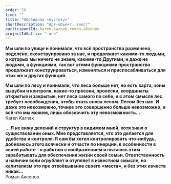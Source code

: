 ```yaml
---
order: 50
time: ""
title: "Обозначая «пустоту»"
shortDescription: "Арт-объект, текст"
participantId: karen-karnak-roman-aksenov
projectIdSuffix: "-one"
---
```


__Мы шли по улице и понимали, что всё пространство размечено, поделено, сконструировано за нас, и продолжает какими-то людьми, о которых мы ничего не знаем, какими-то Другими, и даже не людьми, а функциями, так вот этими функциями пространство продолжает конструироваться, изменяться и приспосабливаться для этих же и других функций.__

__Мы шли по лесу и понимали, что леса больше нет, но есть карта, зоны вырубки и контроля, какие-то просеки, пролески, координаты открытые и закрытые, нет леса самого по себе, и в этом смысле лес требует освобождения, чтобы стать снова лесом. Лесом без нас. И даже это невозможно, точнее это совершенно больше невозможно, и всё что мы можем, лишь обозначить эту невозможность…__  
Karen Karnak

__...
Я не вижу делений и структур в видимом мной, хотя знаю о существовании оных. Мне представляется, что это делается для удобства и контроля. Я сам бы хотел контролировать что-нибудь, добиваюсь этого всячески и отчасти по инерции, в особенности в своей работе - я работаю с изображением и пытаюсь этим зарабатывать для обеспечения жизни своей семьи. Ответственность и наличие воли огрубляет и отупляет в известном смысле, но капитализм это про отвоёвывание своего «места», и без этих качеств никак...__  
Роман Аксенов
